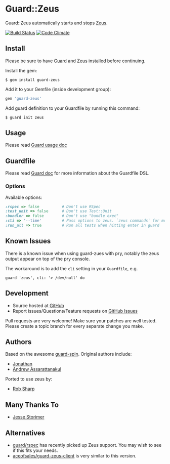 Guard::Zeus
===========

Guard::Zeus automatically starts and stops [Zeus](https://github.com/burke/zeus).

[![Build Status](https://travis-ci.org/guard/guard-zeus.png?branch=master)](https://travis-ci.org/guard/guard-zeus)
[![Code Climate](https://codeclimate.com/github/guard/guard-zeus.png)](https://codeclimate.com/github/guard/guard-zeus)

Install
-------

Please be sure to have [Guard](https://github.com/guard/guard) and [Zeus](https://github.com/burke/zeus) installed before continuing.

Install the gem:

    $ gem install guard-zeus

Add it to your Gemfile (inside development group):

``` ruby
gem 'guard-zeus'
```

Add guard definition to your Guardfile by running this command:

    $ guard init zeus

Usage
-----

Please read [Guard usage doc](https://github.com/guard/guard#readme)

Guardfile
---------

Please read [Guard doc](https://github.com/guard/guard#readme) for more information about the Guardfile DSL.

### Options

Available options:

``` ruby
:rspec => false          # Don't use RSpec
:test_unit => false      # Don't use Test::Unit
:bundler => false        # Don't use "bundle exec"
:cli => '--time'         # Pass options to zeus. `zeus commands` for more zeus options
:run_all => true         # Run all tests when hitting enter in guard
```

Known Issues
------------

There is a known issue when using guard-zues with pry, notably the zeus output appear on top of the pry console.

The workaround is to add the `cli` setting in your `Guardfile`, e.g.

```
guard 'zeus', cli: '> /dev/null' do
```

Development
-----------

* Source hosted at [GitHub](https://github.com/guard/guard-zeus)
* Report issues/Questions/Feature requests on [GitHub Issues](https://github.com/guard/guard-zeus/issues)

Pull requests are very welcome! Make sure your patches are well tested. Please create a topic branch for every separate change
you make.

Authors
------

Based on the awesome [guard-spin](https://github.com/vizjerai/guard-spin). Original authors include:

* [Jonathan](https://github.com/jonsgreen)
* [Andrew Assarattanakul](https://github.com/vizjerai)

Ported to use zeus by:

* [Rob Sharp](https://github.com/qnm)

Many Thanks To
--------------

* [Jesse Storimer](https://github.com/jstorimer)

Alternatives
------------

* [guard/rspec](https://github.com/guard/guard-rspec) has recently picked up Zeus support. You may wish to see if this fits your needs.
* [aceofsales/guard-zeus-client](https://github.com/aceofsales/guard-zeus-client) is very similar to this version.

